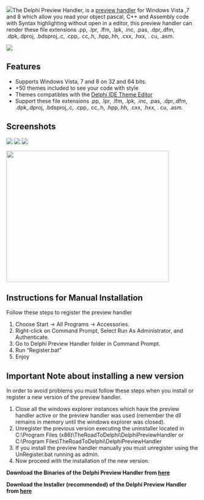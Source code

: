![](https://dl.dropboxusercontent.com/u/12733424/github/delphi-preview-handler/logo.png)The Delphi Preview Handler, is a <a href='http://msdn.microsoft.com/en-us/magazine/cc163487.aspx'>preview handler</a> for Windows Vista ,7 and 8 which allow you read your object pascal, C++ and Assembly code with Syntax highlighting without open in a editor, this preview handler can render these file extensions .pp, .lpr, .lfm, .lpk, .inc, .pas, .dpr,.dfm, .dpk,.dproj, .bdsproj,.c, .cpp,. cc,.h, .hpp,.hh, .cxx, .hxx, . cu, .asm.

[![](https://dl.dropboxusercontent.com/u/12733424/Images/followrruz.png)](https://twitter.com/RRUZ)

## Features ##
<ul>
<li>Supports Windows Vista, 7 and 8 on 32 and 64 bits.</li>
<li>+50 themes included to see your code with style</li>
<li>Themes compatibles with the <a href='http://code.google.com/p/delphi-ide-theme-editor/'>Delphi IDE Theme Editor</a></li>
<li>Support these file extensions .pp, .lpr, .lfm, .lpk, .inc, .pas, .dpr,.dfm, .dpk,.dproj, .bdsproj,.c, .cpp,. cc,.h, .hpp,.hh, .cxx, .hxx, . cu, .asm.</li>
</ul>


## Screenshots ##
<img src='https://dl.dropboxusercontent.com/u/12733424/Blog/Delphi%20Preview%20Handler/Images/1.png' />
<img src='https://dl.dropboxusercontent.com/u/12733424/Blog/Delphi%20Preview%20Handler/Images/2.png' />
<img src='https://dl.dropboxusercontent.com/u/12733424/Blog/Delphi%20Preview%20Handler/Images/3.png' />


<a href='http://www.youtube.com/watch?feature=player_embedded&v=kFvSC7MTdcQ' target='_blank'><img src='http://img.youtube.com/vi/kFvSC7MTdcQ/0.jpg' width='425' height=344 /></a><br>
<h2>Instructions for Manual Installation</h2>
Follow these steps to register the preview handler</blockquote>

  1. Choose Start -> All Programs -> Accessories.
  2. Right-click on Command Prompt, Select Run As Administrator, and Authenticate.
  3. Go to Delphi Preview Handler folder in Command Prompt.
  4. Run “Register.bat”
  5. Enjoy

## Important Note about installing  a new version ##
In order to avoid problems you must follow these steps when you install or register a new version of the preview handler.

  1. Close all the windows explorer instances which have the preview handler active or the preview handler was used (remember the dll remains in memory until the windows explorer was closed).
  2. Unregister the previous version executing the uninstaller located in C:\Program Files (x86)\TheRoadToDelphi\DelphiPreviewHandler or C:\Program Files\TheRoadToDelphi\DelphiPreviewHandler
  3. If you install the preview handler manually you must unregister using the UnRegister.bat  running as admin.
  4. Now proceed with the installation of the new version.

<strong>Download the Binaries of the Delphi Preview Handler from <a href='http://goo.gl/vMPL1H'>here </a></strong> 

<strong>Download the Installer (recommended) of the Delphi Preview Handler from <a href='http://goo.gl/e3qqnr'>here </a></strong> 
